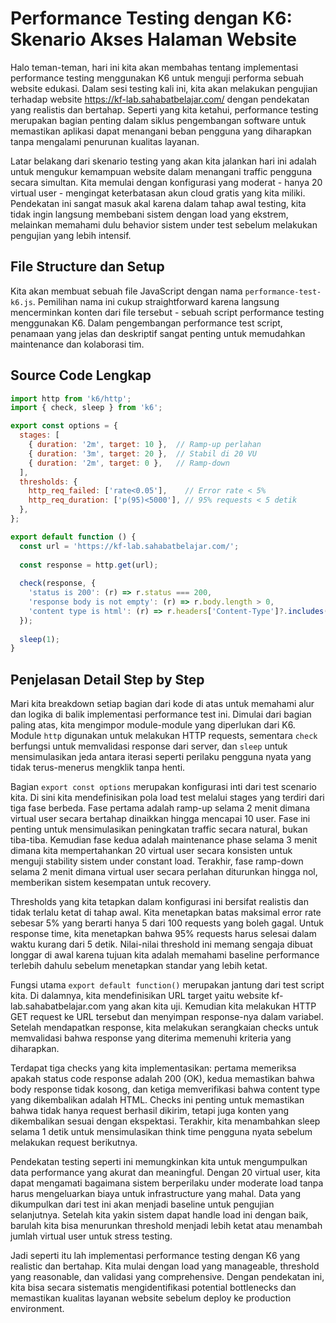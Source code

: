 # Performance Testing dengan K6: Skenario Akses Halaman Website

Halo teman-teman, hari ini kita akan membahas tentang implementasi performance testing menggunakan K6 untuk menguji performa sebuah website edukasi. Dalam sesi testing kali ini, kita akan melakukan pengujian terhadap website https://kf-lab.sahabatbelajar.com/ dengan pendekatan yang realistis dan bertahap. Seperti yang kita ketahui, performance testing merupakan bagian penting dalam siklus pengembangan software untuk memastikan aplikasi dapat menangani beban pengguna yang diharapkan tanpa mengalami penurunan kualitas layanan.

Latar belakang dari skenario testing yang akan kita jalankan hari ini adalah untuk mengukur kemampuan website dalam menangani traffic pengguna secara simultan. Kita memulai dengan konfigurasi yang moderat - hanya 20 virtual user - mengingat keterbatasan akun cloud gratis yang kita miliki. Pendekatan ini sangat masuk akal karena dalam tahap awal testing, kita tidak ingin langsung membebani sistem dengan load yang ekstrem, melainkan memahami dulu behavior sistem under test sebelum melakukan pengujian yang lebih intensif.

## File Structure dan Setup

Kita akan membuat sebuah file JavaScript dengan nama `performance-test-k6.js`. Pemilihan nama ini cukup straightforward karena langsung mencerminkan konten dari file tersebut - sebuah script performance testing menggunakan K6. Dalam pengembangan performance test script, penamaan yang jelas dan deskriptif sangat penting untuk memudahkan maintenance dan kolaborasi tim.

## Source Code Lengkap

```javascript
import http from 'k6/http';
import { check, sleep } from 'k6';

export const options = {
  stages: [
    { duration: '2m', target: 10 },  // Ramp-up perlahan
    { duration: '3m', target: 20 },  // Stabil di 20 VU
    { duration: '2m', target: 0 },   // Ramp-down
  ],
  thresholds: {
    http_req_failed: ['rate<0.05'],    // Error rate < 5%
    http_req_duration: ['p(95)<5000'], // 95% requests < 5 detik
  },
};

export default function () {
  const url = 'https://kf-lab.sahabatbelajar.com/';
  
  const response = http.get(url);
  
  check(response, {
    'status is 200': (r) => r.status === 200,
    'response body is not empty': (r) => r.body.length > 0,
    'content type is html': (r) => r.headers['Content-Type']?.includes('text/html'),
  });
  
  sleep(1);
}
```

## Penjelasan Detail Step by Step

Mari kita breakdown setiap bagian dari kode di atas untuk memahami alur dan logika di balik implementasi performance test ini. Dimulai dari bagian paling atas, kita mengimpor module-module yang diperlukan dari K6. Module `http` digunakan untuk melakukan HTTP requests, sementara `check` berfungsi untuk memvalidasi response dari server, dan `sleep` untuk mensimulasikan jeda antara iterasi seperti perilaku pengguna nyata yang tidak terus-menerus mengklik tanpa henti.

Bagian `export const options` merupakan konfigurasi inti dari test scenario kita. Di sini kita mendefinisikan pola load test melalui stages yang terdiri dari tiga fase berbeda. Fase pertama adalah ramp-up selama 2 menit dimana virtual user secara bertahap dinaikkan hingga mencapai 10 user. Fase ini penting untuk mensimulasikan peningkatan traffic secara natural, bukan tiba-tiba. Kemudian fase kedua adalah maintenance phase selama 3 menit dimana kita mempertahankan 20 virtual user secara konsisten untuk menguji stability sistem under constant load. Terakhir, fase ramp-down selama 2 menit dimana virtual user secara perlahan diturunkan hingga nol, memberikan sistem kesempatan untuk recovery.

Thresholds yang kita tetapkan dalam konfigurasi ini bersifat realistis dan tidak terlalu ketat di tahap awal. Kita menetapkan batas maksimal error rate sebesar 5% yang berarti hanya 5 dari 100 requests yang boleh gagal. Untuk response time, kita menetapkan bahwa 95% requests harus selesai dalam waktu kurang dari 5 detik. Nilai-nilai threshold ini memang sengaja dibuat longgar di awal karena tujuan kita adalah memahami baseline performance terlebih dahulu sebelum menetapkan standar yang lebih ketat.

Fungsi utama `export default function()` merupakan jantung dari test script kita. Di dalamnya, kita mendefinisikan URL target yaitu website kf-lab.sahabatbelajar.com yang akan kita uji. Kemudian kita melakukan HTTP GET request ke URL tersebut dan menyimpan response-nya dalam variabel. Setelah mendapatkan response, kita melakukan serangkaian checks untuk memvalidasi bahwa response yang diterima memenuhi kriteria yang diharapkan.

Terdapat tiga checks yang kita implementasikan: pertama memeriksa apakah status code response adalah 200 (OK), kedua memastikan bahwa body response tidak kosong, dan ketiga memverifikasi bahwa content type yang dikembalikan adalah HTML. Checks ini penting untuk memastikan bahwa tidak hanya request berhasil dikirim, tetapi juga konten yang dikembalikan sesuai dengan ekspektasi. Terakhir, kita menambahkan sleep selama 1 detik untuk mensimulasikan think time pengguna nyata sebelum melakukan request berikutnya.

Pendekatan testing seperti ini memungkinkan kita untuk mengumpulkan data performance yang akurat dan meaningful. Dengan 20 virtual user, kita dapat mengamati bagaimana sistem berperilaku under moderate load tanpa harus mengeluarkan biaya untuk infrastructure yang mahal. Data yang dikumpulkan dari test ini akan menjadi baseline untuk pengujian selanjutnya. Setelah kita yakin sistem dapat handle load ini dengan baik, barulah kita bisa menurunkan threshold menjadi lebih ketat atau menambah jumlah virtual user untuk stress testing.

Jadi seperti itu lah implementasi performance testing dengan K6 yang realistic dan bertahap. Kita mulai dengan load yang manageable, threshold yang reasonable, dan validasi yang comprehensive. Dengan pendekatan ini, kita bisa secara sistematis mengidentifikasi potential bottlenecks dan memastikan kualitas layanan website sebelum deploy ke production environment.
